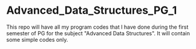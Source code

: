 # Advanced_Data_Structures_PG_1
This repo will have all my program codes that I have done during the first semester of PG for the subject "Advanced Data Structures".
It will contain some simple codes only.

